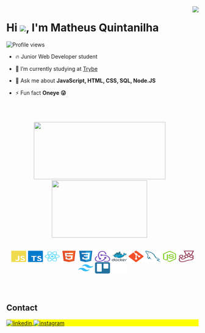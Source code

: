 <img align="right" height="590em" src="https://raw.githubusercontent.com/gist/MatheusQuintanilhaa/e83743427031a69355cf03f472b6d361/raw/1c498fab040ccc00f3b53d09d3eae119e77e4d73/githubcard.svg"/>
<h1 align="left">Hi <img src="https://raw.githubusercontent.com/kaueMarques/kaueMarques/master/hi.gif" height="30px">, I'm Matheus Quintanilha</h1>
<p align="left"> <img src="https://komarev.com/ghpvc/?username=MatheusQuintanilhaa&color=yellow" alt="Profile views" /> </p>

- 🔥 Junior Web Developer student

- 🔭 I’m currently studying at [Trybe](https://github.com/betrybe)

- 💬 Ask me about **JavaScript, HTML, CSS, SQL, Node.JS**

- ⚡ Fun fact **Oneye 😜**

<!--

<br><br>



-->

<br><br>

<p align='center'>
  <img width="345px" height="150" src="https://github-readme-stats.vercel.app/api?username=MatheusQuintanilhaa&show_icons=true&theme=dracula&include_all_commits=true&count_private=true"/>
  <img width="250px" height="150" src="https://github-readme-stats.vercel.app/api/top-langs/?username=MatheusQuintanilhaa&layout=compact&langs_count=7&theme=dracula"/>
</p>


  <div align="center" style="display: inline_block"><br>
    
  <img align="center" alt="Matheus-Js" height="30" width="40" title="JavaScript" src="https://raw.githubusercontent.com/devicons/devicon/master/icons/javascript/javascript-plain.svg">
    
   <img align="center" alt="Matheus-typescript" height="30" width="40" title="TypeScript" src="https://github.com/devicons/devicon/blob/master/icons/typescript/typescript-plain.svg">

    
  <img align="center" alt="Matheus-React" height="30" width="40" title="React" src="https://raw.githubusercontent.com/devicons/devicon/master/icons/react/react-original.svg">
    
  <img align="center" alt="Matheus-HTML" height="30" width="40" title="HTML" src="https://raw.githubusercontent.com/devicons/devicon/master/icons/html5/html5-original.svg">
    
  <img align="center" alt="Matheus-CSS" height="30" width="40" title="CSS" src="https://raw.githubusercontent.com/devicons/devicon/master/icons/css3/css3-original.svg">
    
  <img align="center" alt="Matheus-Redux" height="30" width="40" title="Redux"  src="https://github.com/devicons/devicon/blob/master/icons/redux/redux-original.svg">
    
   <img align="center" alt="Matheus-Docker" height="30" width="40" title="Docker"  src="https://github.com/devicons/devicon/blob/master/icons/docker/docker-original-wordmark.svg">

   <img align="center" alt="Matheus-Git" height="30" width="40" title="Git"  src="https://github.com/devicons/devicon/blob/master/icons/git/git-original.svg">
    
   <img align="center" alt="Matheus-SQL" height="30" width="40" title="MySQL"  src="https://github.com/devicons/devicon/blob/master/icons/mysql/mysql-original.svg">

   <img align="center" alt="Matheus-nodejs" height="30" width="40" title="Node.js"  src="https://github.com/devicons/devicon/blob/master/icons/nodejs/nodejs-original.svg">
    
  <img align="center" alt="Matheus-jest" height="30" width="40" title="jest"  src="https://github.com/devicons/devicon/blob/master/icons/jest/jest-plain.svg">
  
  <img align="center" alt="Matheus-tailwind" height="30" width="40" title="tailwind"  src="https://github.com/devicons/devicon/blob/master/icons/tailwindcss/tailwindcss-plain.svg">
  

  <img align="center" alt="Matheus-trello" height="30" width="40" title="trello"  src="https://github.com/devicons/devicon/blob/master/icons/trello/trello-plain.svg">


  <img align="center" alt="Matheus-github" height="30" width="40" title="github"  src="https://github.com/felipetfernandes/felipetfernandes/blob/main/github-original.svg">
  


</div>

<br><br>

## Contact

<p align="left" style="background:yellow">
  
<a href="https://linkedin.com/in/matheus-quintanilhadev" target="_blank">
  <img align="center" src="https://img.shields.io/badge/-matheusquintanilha-05122A?style=flat&logo=linkedin" alt="linkedin"/>
</a>
<a href="https://instagram.com/matheus_quintanilha" target="_blank">
 <img align="center" src="https://img.shields.io/badge/-matheus_quintanilha-05122A?style=flat&logo=instagram" alt="instagram"/>
</a>
</p>

<!--


**MatheusQuintanilhaa/MatheusQuintanilhaa** is a ✨ _special_ ✨ repository because its `README.md` (this file) appears on your GitHub profile.

Here are some ideas to get you started:

- 🔭 I’m currently working on ...
- 🌱 I’m currently learning ...
- 👯 I’m looking to collaborate on ...
- 🤔 I’m looking for help with ...
- 💬 Ask me about ...
- 📫 How to reach me: ...
- 😄 Pronouns: ...
- ⚡ Fun fact: ...
-->
